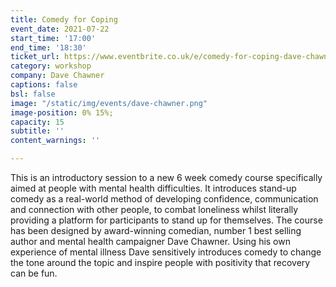 ```yaml
---
title: Comedy for Coping
event_date: 2021-07-22
start_time: '17:00'
end_time: '18:30'
ticket_url: https://www.eventbrite.co.uk/e/comedy-for-coping-dave-chawner-tickets-161678491721
category: workshop
company: Dave Chawner
captions: false
bsl: false
image: "/static/img/events/dave-chawner.png"
image-position: 0% 15%;
capacity: 15
subtitle: ''
content_warnings: ''

---
```

This is an introductory session to a new 6 week comedy course specifically aimed at people with mental health difficulties. It introduces stand-up comedy as a real-world method of developing confidence, communication and connection with other people, to combat loneliness whilst literally providing a platform for participants to stand up for themselves. The course has been designed by award-winning comedian, number 1 best selling author and mental health campaigner Dave Chawner. Using his own experience of mental illness Dave sensitively introduces comedy to change the tone around the topic and inspire people with positivity that recovery can be fun.